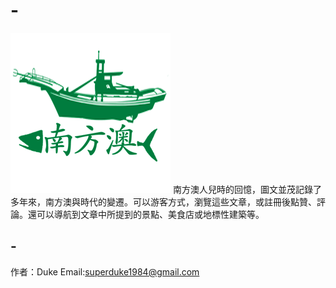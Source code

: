 # -
![南方澳](https://github.com/superduke/-/raw/master/ic_launcher.png)
南方澳人兒時的回憶，圖文並茂記錄了多年來，南方澳與時代的變遷。可以游客方式，瀏覽這些文章，或註冊後點贊、評論。還可以導航到文章中所提到的景點、美食店或地標性建築等。
## -
作者：Duke
Email:superduke1984@gmail.com
